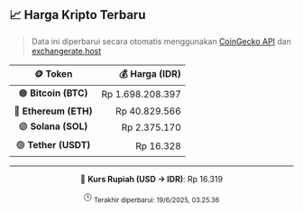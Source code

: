 

<!-- HARGA_KRIPTO -->
## 📈 Harga Kripto Terbaru

> Data ini diperbarui secara otomatis menggunakan [CoinGecko API](https://www.coingecko.com/) dan [exchangerate.host](https://exchangerate.host/)

<div align="center">

| 🪙 Token | 💰 Harga (IDR) |
|:------:|---------------:|
| 🟠 **Bitcoin (BTC)**   | Rp 1.698.208.397 |
| 🔵 **Ethereum (ETH)**  | Rp 40.829.566 |
| 🟣 **Solana (SOL)**    | Rp 2.375.170 |
| 🟢 **Tether (USDT)**   | Rp 16.328 |

---

💱 **Kurs Rupiah (USD → IDR)**: Rp 16.319

🕒 <sub>Terakhir diperbarui: 19/6/2025, 03.25.36</sub>

</div>
<!-- /HARGA_KRIPTO -->